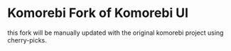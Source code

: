 # Komorebi Fork of Komorebi UI
this fork will be manually updated with the original komorebi project using cherry-picks.
